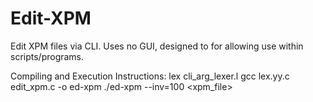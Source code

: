 # Edit-XPM
Edit XPM files via CLI. Uses no GUI, designed to for allowing use within scripts/programs.

Compiling and Execution Instructions:
lex cli_arg_lexer.l
gcc lex.yy.c edit_xpm.c -o ed-xpm
./ed-xpm --inv=100 <xpm_file>
